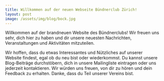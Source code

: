 ```yaml
---
title: Willkommen auf der neuen Webseite Bündnerclub Zürich!
layout: post
image: /assets/img/blog/bock.jpg
---
```


Willkommen auf der brandneuen Website des Bündnerclubs! Wir freuen uns sehr, dich hier zu haben und dir unsere neuesten Nachrichten, Veranstaltungen und Aktivitäten mitzuteilen.

Wir hoffen, dass du etwas Interessantes und Nützliches auf unserer Website findest, egal ob du neu bist oder wiederkommst. Du kannst unsere Blog-Beiträge durchstöbern, dich in unsere Mailingliste eintragen oder uns jederzeit kontaktieren. Wir würden uns freuen, von dir zu hören und dein Feedback zu erhalten. Danke, dass du Teil unserer Vereins bist.
